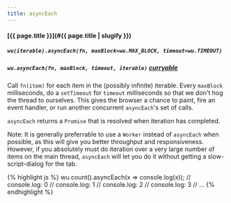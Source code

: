 ```yaml
---
title: asyncEach
---
```

#### [{{ page.title }}](#{{ page.title | slugify }})

##### `wu(iterable).asyncEach(fn, maxBlock=wu.MAX_BLOCK, timeout=wu.TIMEOUT)`

##### `wu.asyncEach(fn, maxBlock, timeout, iterable)` *[curryable](#curryable)*

Call `fn(item)` for each item in the (possibly infinite) iterable. Every
`maxBlock` milliseconds, do a `setTimeout` for `timeout` milliseconds so that we
don't hog the thread to ourselves. This gives the browser a chance to paint,
fire an event handler, or run another concurrent `asyncEach`'s set of calls.

`asyncEach` returns a `Promise` that is resolved when iteration has completed.

Note: It is generally preferrable to use a `Worker` instead of `asyncEach` when
possible, as this will give you better throughput and responsiveness. However,
if you absolutely must do iteration over a very large number of items on the
main thread, `asyncEach` will let you do it without getting a slow-script-dialog
for the tab.

{% highlight js %}
wu.count().asyncEach(x => console.log(x));
// console.log: 0
// console.log: 1
// console.log: 2
// console.log: 3
// ...
{% endhighlight %}

